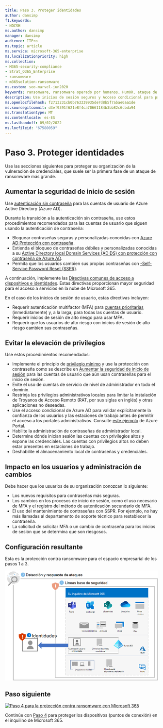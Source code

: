 ```yaml
---
title: Paso 3. Proteger identidades
author: dansimp
f1.keywords:
- NOCSH
ms.author: dansimp
manager: dansimp
audience: ITPro
ms.topic: article
ms.service: microsoft-365-enterprise
ms.localizationpriority: high
ms.collection:
- M365-security-compliance
- Strat_O365_Enterprise
- ransomware
- m365solution-ransomware
ms.custom: seo-marvel-jun2020
keywords: ransomware, ransomware operado por humanos, HumOR, ataque de extorsión, ataque de ransomware, cifrado, criptovirología, confianza cero
description: Use inicios de sesión seguros y Acceso condicional para proteger los recursos de Microsoft 365 frente a ataques de ransomware.
ms.openlocfilehash: f2713231cb0b763339935de7d8b5f7abae6aa1de
ms.sourcegitcommit: d3ef9391f621e8f4ca70661184b3bb82c6cbda94
ms.translationtype: MT
ms.contentlocale: es-ES
ms.lasthandoff: 09/02/2022
ms.locfileid: "67580059"
---
```

# <a name="step-3-protect-identities"></a>Paso 3. Proteger identidades

Use las secciones siguientes para proteger su organización de la vulneración de credenciales, que suele ser la primera fase de un ataque de ransomware más grande.

## <a name="increase-sign-in-security"></a>Aumentar la seguridad de inicio de sesión

Use [ autenticación sin contraseña](/azure/active-directory/authentication/howto-authentication-passwordless-deployment) para las cuentas de usuario de Azure Active Directory (Azure AD).

Durante la transición a la autenticación sin contraseña, use estos procedimientos recomendados para las cuentas de usuario que siguen usando la autenticación de contraseña:

- Bloquear contraseñas seguras y personalizadas conocidas con [Azure AD Protección con contraseña](/azure/active-directory/authentication/concept-password-ban-bad).
- Extienda el bloqueo de contraseñas débiles y personalizadas conocidas a su [Active Directory local Domain Services (AD DS) con protección con contraseña de Azure AD](/azure/active-directory/authentication/concept-password-ban-bad-on-premises).
- Permita que los usuarios cambien sus propias contraseñas con [-Self-Service Password Reset (SSPR)](/azure/active-directory/authentication/concept-sspr-howitworks).

A continuación, implemente las [Directivas comunes de acceso a dispositivos e identidades](/microsoft-365/security/office-365-security/identity-access-policies). Estas directivas proporcionan mayor seguridad para el acceso a servicios en la nube de Microsoft 365. 

En el caso de los inicios de sesión de usuario, estas directivas incluyen:

- Requerir autenticación multifactor (MFA) para [cuentas prioritarias](/microsoft-365/admin/setup/priority-accounts) (inmediatamente) y, a la larga, para todas las cuentas de usuario.
- Requerir inicios de sesión de alto riesgo para usar MFA.
- Requerir que los usuarios de alto riesgo con inicios de sesión de alto riesgo cambien sus contraseñas.

## <a name="prevent-privilege-escalation"></a>Evitar la elevación de privilegios

Use estos procedimientos recomendados:

- Implemente el principio de [privilegio mínimo](/windows-server/identity/ad-ds/plan/security-best-practices/implementing-least-privilege-administrative-models) y use la protección con contraseña como se describe en [Aumentar la seguridad de inicio de sesión](#increase-sign-in-security) para las cuentas de usuario que aún usan contraseñas para el inicio de sesión. 
- Evite el uso de cuentas de servicio de nivel de administrador en todo el dominio. 
- Restrinja los privilegios administrativos locales para limitar la instalación de Troyanos de Acceso Remoto (RAT, por sus siglas en inglés) y otras aplicaciones no deseadas.
- Use el acceso condicional de Azure AD para validar explícitamente la confianza de los usuarios y las estaciones de trabajo antes de permitir el acceso a los portales administrativos. Consulte [este ejemplo](/azure/active-directory/conditional-access/howto-conditional-access-policy-azure-management) de Azure Portal.
- Habilite la administración de contraseñas de administrador local.
- Determine dónde inician sesión las cuentas con privilegios altos y expone las credenciales. Las cuentas con privilegios altos no deben estar presentes en estaciones de trabajo.
- Deshabilite el almacenamiento local de contraseñas y credenciales.

## <a name="impact-on-users-and-change-management"></a>Impacto en los usuarios y administración de cambios

Debe hacer que los usuarios de su organización conozcan lo siguiente:

- Los nuevos requisitos para contraseñas más seguras.
- Los cambios en los procesos de inicio de sesión, como el uso necesario de MFA y el registro del método de autenticación secundario de MFA.
- El uso del mantenimiento de contraseñas con SSPR. Por ejemplo, no hay más llamadas al departamento de soporte técnico para restablecer la contraseña.
- La solicitud de solicitar MFA o un cambio de contraseña para los inicios de sesión que se determina que son riesgosos.

## <a name="resulting-configuration"></a>Configuración resultante

Esta es la protección contra ransomware para el espacio empresarial de los pasos 1 a 3.

![Protección contra ransomware para su espacio empresarial de Microsoft 365 después del paso 3](../media/ransomware-protection-microsoft-365/ransomware-protection-microsoft-365-architecture-step3.png)

## <a name="next-step"></a>Paso siguiente

[![Paso 4 para la protección contra ransomware con Microsoft 365](../media/ransomware-protection-microsoft-365/ransomware-protection-microsoft-365-step4.png)](ransomware-protection-microsoft-365-devices.md)

Continúe con [Paso 4](ransomware-protection-microsoft-365-devices.md) para proteger los dispositivos (puntos de conexión) en el inquilino de Microsoft 365. 
